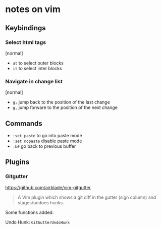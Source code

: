 notes on vim
============

## Keybindings

### Select html tags

[normal]

* `at` to select outer blocks
* `it` to select inter blocks

### Navigate in change list

[normal]

* `g;` jump back to the position of the last change
* `g,` jump forware to the position of the next change

## Commands

* `:set paste` to go into paste mode
* `:set nopaste` disable paste mode
* `:b#` go back to previous buffer

## Plugins

### Gitgutter

https://github.com/airblade/vim-gitgutter

> A Vim plugin which shows a git diff in the gutter (sign column) and
> stages/undoes hunks.

Some functions added:

Undo Hunk: `GitGutterUndoHunk`


